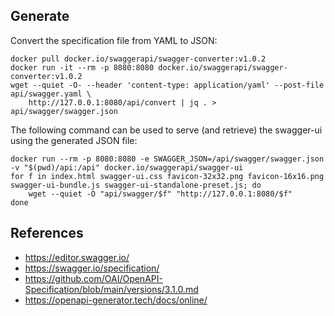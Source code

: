 ## Generate

Convert the specification file from YAML to JSON:

```shell
docker pull docker.io/swaggerapi/swagger-converter:v1.0.2
docker run -it --rm -p 8080:8080 docker.io/swaggerapi/swagger-converter:v1.0.2
wget --quiet -O- --header 'content-type: application/yaml' --post-file api/swagger.yaml \
    http://127.0.0.1:8080/api/convert | jq . > api/swagger/swagger.json
```

The following command can be used to serve (and retrieve) the swagger-ui using the generated JSON file:

```shell
docker run --rm -p 8080:8080 -e SWAGGER_JSON=/api/swagger/swagger.json -v "$(pwd)/api:/api" docker.io/swaggerapi/swagger-ui
for f in index.html swagger-ui.css favicon-32x32.png favicon-16x16.png swagger-ui-bundle.js swagger-ui-standalone-preset.js; do
    wget --quiet -O "api/swagger/$f" "http://127.0.0.1:8080/$f"
done
```

## References

- https://editor.swagger.io/
- https://swagger.io/specification/
- https://github.com/OAI/OpenAPI-Specification/blob/main/versions/3.1.0.md
- https://openapi-generator.tech/docs/online/
